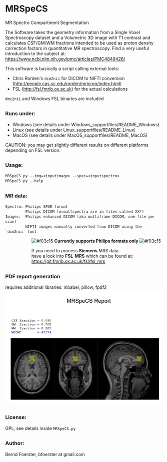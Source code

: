 # MRSpeCS
MR Spectro Compartment Segmentation

The Software takes the geometry information from a Single Voxel 
Spectroscopy dataset and a Volumetric 3D image with T1 contrast
and calculates CSF/GM/WM fractions intended to be used as 
proton density correction factors in quantitative MR spectroscopy.
Find a very useful introduction to the subject at: 
https://www.ncbi.nlm.nih.gov/pmc/articles/PMC4849426/


This software is basically a script calling external tools:
  - Chris Rorden's `dcm2nii` for DICOM to NIFTI conversion
    (http://people.cas.sc.edu/rorden/mricron/index.html)
  - FSL (http://fsl.fmrib.ox.ac.uk) for the actual calculations 

`dmc2nii` and Windows FSL binaries are included

##
### Runs under:
  - Windows (see details under Windows_supportfiles/README_Windows)
  - Linux   (see details under Linux_supportfiles/README_Linux)
  - MacOS   (see details under MacOS_supportfiles/README_MacOS)

CAUTION: you may get slightly different results on different platforms 
depending on FSL version.

##
### Usage:
    MRSpeCS.py --img=<inputimage> --spec=<inputspectro>
    MRSpeCS.py --help

##
### MR data:    
    Spectro: Philips SPAR format
             Philips DICOM format(spectra are in files called XX*)
    Images:  Philips enhanced DICOM (aka multiframe DICOM, one file per scan)
             NIFTI images manually converted from DICOM using the `dcm2nii` tool
&emsp;&emsp;&emsp;&emsp;&emsp;&emsp;![#f03c15](https://placehold.it/15/f03c15/000000?text=+) <b> Currently supports Philips formats only </b> ![#f03c15](https://placehold.it/15/f03c15/000000?text=+)

&emsp;&emsp;&emsp;&emsp;&emsp;&emsp;If you need to process <b>Siemens</b> MRS data<br>
&emsp;&emsp;&emsp;&emsp;&emsp;&emsp;have a look into <b>FSL-MRS</b> which can be found at:<br>
&emsp;&emsp;&emsp;&emsp;&emsp;&emsp;https://git.fmrib.ox.ac.uk/fsl/fsl_mrs

##
### PDF report generation 
requires additional libraries: nibabel, pillow, fpdf2
![ReportExample](https://github.com/bfoe/MRSpeCS/blob/master/ReportExample.jpg)
##
### License:
GPL, see details inside `MRSpeCS.py`

##
### Author:
Bernd Foerster, bfoerster at gmail.com
